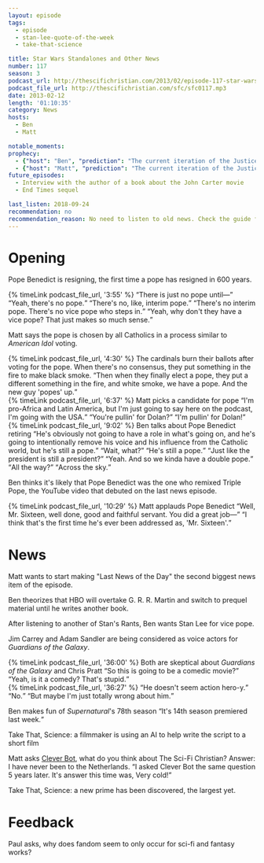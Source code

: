 ```yaml
---
layout: episode
tags:
  - episode
  - stan-lee-quote-of-the-week
  - take-that-science

title: Star Wars Standalones and Other News
number: 117
season: 3
podcast_url: http://thescifichristian.com/2013/02/episode-117-star-wars-standalones-and-other-news/
podcast_file_url: http://thescifichristian.com/sfc/sfc0117.mp3
date: 2013-02-12
length: '01:10:35'
category: News
hosts:
  - Ben
  - Matt

notable_moments:
prophecy: 
  - {"host": "Ben", "prediction": "The current iteration of the Justice League movie will not happen.", "veracity": true, "comments": ""}
  - {"host": "Matt", "prediction": "The current iteration of the Justice League movie will not happen.", "veracity": true, "comments": ""}
future_episodes:
  - Interview with the author of a book about the John Carter movie
  - End Times sequel

last_listen: 2018-09-24
recommendation: no
recommendation_reason: No need to listen to old news. Check the guide for what's interesting in hindsight.
---
```

# Opening
Pope Benedict is resigning, the first time a pope has resigned in 600 years.

<div class="quote">
  {% timeLink podcast_file_url, '3:55' %}
  <span class="quote-context is-size-6"></span>
  <q class="matt">There is just no pope until—</q>
  <q class="ben">Yeah, there's no pope.</q>
  <q class="matt">There's no, like, interim pope.</q>
  <q class="ben">There's no interim pope. There's no vice pope who steps in.</q>
  <q class="matt">Yeah, why don't they have a vice pope? That just makes so much sense.</q>
</div>

Matt says the pope is chosen by all Catholics in a process similar to <i class="work-title">American Idol</i> voting. 

<div class="quote">
  {% timeLink podcast_file_url, '4:30' %}
  <span class="quote-context is-size-6">The cardinals burn their ballots after voting for the pope. When there's no consensus, they put something in the fire to make black smoke.</span>
  <q class="ben">Then when they finally elect a pope, they put a different something in the fire, and white smoke, we have a pope. And the new guy 'popes' up.</q>
</div>

<div class="quote">
  {% timeLink podcast_file_url, '6:37' %}
  <span class="quote-context is-size-6">Matt picks a candidate for pope</span>
  <q class="matt">I'm pro-Africa and Latin America, but I'm just going to say here on the podcast, I'm going with the USA.</q>
  <q class="ben">You're pullin' for Dolan?</q>
  <q class="ben">I'm pullin' for Dolan!</q>
</div>

<div class="quote">
  {% timeLink podcast_file_url, '9:02' %}
  <span class="quote-context is-size-6">Ben talks about Pope Benedict retiring</span>
  <q class="ben">He's obviously not going to have a role in what's going on, and he's going to intentionally remove his voice and his influence from the Catholic world, but he's still a pope.</q>
  <q class="matt">Wait, what?</q>
  <q class="ben">He's still a pope.</q>
  <q class="matt">Just like the president is still a president?</q>
  <q class="ben">Yeah. And so we kinda have a double pope.</q>
  <q class="matt">All the way?</q>
  <q class="ben">Across the sky.</q>
</div>

Ben thinks it's likely that Pope Benedict was the one who remixed Triple Pope, the YouTube video that debuted on the last news episode. 

<div class="quote">
  {% timeLink podcast_file_url, '10:29' %}
  <span class="quote-context is-size-6">Matt applauds Pope Benedict</span>
  <q class="matt">Well, Mr. Sixteen, well done, good and faithful servant. You did a great job—</q>
  <q class="ben">I think that's the first time he's ever been addressed as, 'Mr. Sixteen'.</q>
</div>

# News

Matt wants to start making "Last News of the Day" the second biggest news item of the episode.

Ben theorizes that HBO will overtake G. R. R. Martin and switch to prequel material until he writes another book.

After listening to another of Stan's Rants, Ben wants Stan Lee for vice pope.

Jim Carrey and Adam Sandler are being considered as voice actors for <i class="work-title">Guardians of the Galaxy</i>.

<div class="quote">
  {% timeLink podcast_file_url, '36:00' %}
  <span class="quote-context is-size-6">Both are skeptical about <i class="work-title">Guardians of the Galaxy</i> and Chris Pratt</span>
  <q class="ben">So this is going to be a comedic movie?</q>
  <q class="matt">Yeah, is it a comedy? That's stupid.</q>
</div>

<div class="quote">
  {% timeLink podcast_file_url, '36:27' %}
  <q class="matt">He doesn't seem action hero-y.</q>
  <q class="ben">No.</q>
  <q class="matt">But maybe I'm just totally wrong about him.</q>
</div>
 
Ben makes fun of <i class="work-title">Supernatural</i>'s 78th season 
<q class="archivist inline">It's 14th season premiered last week.</q>

Take That, Science: a filmmaker is using an AI to help write the script to a short film

Matt asks <a href="cleverbot.com">Clever Bot</a>, what do you think about The Sci-Fi Christian? Answer: I have never been to the Netherlands.
<q class="archivist inline">I asked Clever Bot the same question 5 years later. It's answer this time was, Very cold!</q>

Take That, Science: a new prime has been discovered, the largest yet.



# Feedback

Paul asks, why does fandom seem to only occur for sci-fi and fantasy works? 